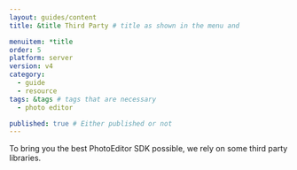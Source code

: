 ```yaml
---
layout: guides/content
title: &title Third Party # title as shown in the menu and

menuitem: *title
order: 5
platform: server
version: v4
category:
  - guide
  - resource
tags: &tags # tags that are necessary
  - photo editor

published: true # Either published or not
---
```



To bring you the best PhotoEditor SDK possible, we rely on some third party libraries.